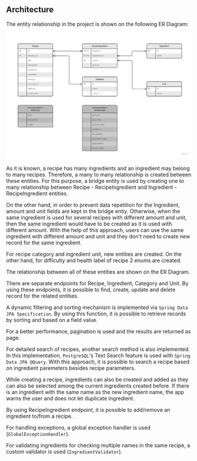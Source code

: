 ## Architecture

The entity relationship in the project is shown on the following ER Diagram:


<img src="images/er_diagram.jpg" alt="er diagram" style="width:1180px"/>

<br/>

As it is known, a recipe has many ingredients and an ingredient may belong to many recipes. Therefore, a many to many relationship is created between these entities. For this purpose, a bridge entity is used by creating one to many relationship between Recipe - RecipeIngredient and Ingredient - RecipeIngredient entities.

On the other hand, in order to prevent data repetition for the Ingredient, amount and unit fields are kept in the bridge entiy. Otherwise, when the same ingredient is used for several recipes with different amount and unit, then the same ingredient would have to be created as it is used with different amount. With the help of this approach, users can use the same ingredient with different amount and unit and they don't need to create new record for the same ingredient.


For recipe category and ingredient unit, new entities are created. On the other hand, for difficulty and health label of recipe 2 enums are created.

The relationship between all of these entities are shown on the ER Diagram.


There are separate endpoints for Recipe, Ingredient, Category and Unit. By using these endpoints, it is possible to find, create, update and delete record for the related entities.

A dynamic filtering and sorting mechanism is implemented via `Spring Data JPA Specification`. By using this function, it is possible to retrieve records by sorting and based on a field value.

For a better performance, pagination is used and the results are returned as page.


For detailed search of recipes, another search method is also implemented. In this implementation, `PostgreSQL`'s Text Search feature is used with `Spring Data JPA @Query`. With this approach, it is possible to search a recipe based on ingredient paremeters besides recipe parameters.

While creating a recipe, ingredients can also be created and added as they can also be selected among the current ingredients created before. If there is an ingredient with the same name as the new ingredient name, the app warns the user and does not let duplicate ingredient.

By using RecipeIngredient endpoint, it is possible to add/remove an ingredient to/from a recipe.

For handling exceptions, a global exception handler is used (`GlobalExceptionHandler`).

For validating ingredients for checking multiple names in the same recipe, a custom validator is used (`IngredientValidator`).

<br/>
<br/>

